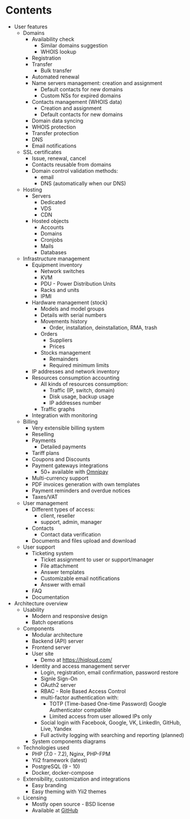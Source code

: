 # Contents

- User features
    - Domains
        - Availability check
            - Similar domains suggestion
            - WHOIS lookup
        - Registration
        - Transfer
            - Bulk transfer
        - Automated renewal
        - Name servers management: creation and assignment
            - Default contacts for new domains
            - Custom NSs for expired domains
        - Contacts management (WHOIS data)
            - Creation and assignment
            - Default contacts for new domains
        - Domain data syncing
        - WHOIS protection
        - Transfer protection
        - DNS
        - Email notifications
    - SSL certificates
        - Issue, renewal, cancel
        - Contacts reusable from domains
        - Domain control validation methods:
            - email
            - DNS (automatically when our DNS)
    - Hosting
        - Servers
            - Dedicated
            - VDS
            - CDN
        - Hosted objects
            - Accounts
            - Domains
            - Cronjobs
            - Mails
            - Databases
    - Infrastructure management
        - Equipment inventory
            - Network switches
            - KVM
            - PDU - Power Distribution Units
            - Racks and units
            - IPMI
        - Hardware management (stock)
            - Models and model groups
            - Details with serial numbers
            - Movements history
                - Order, installation, deinstallation, RMA, trash
            - Orders
                - Suppliers
                - Prices
            - Stocks management
                - Remainders
                - Required minimum limits
        - IP addresses and network inventory
        - Resources consumption accounting
            - All kinds of resources consumption:
                - Traffic (IP, switch, domain)
                - Disk usage, backup usage
                - IP addresses number
            - Traffic graphs
        - Integration with monitoring
    - Billing
        - Very extensible billing system
        - Reselling
        - Payments
            - Detailed payments
        - Tariff plans
        - Coupons and Discounts
        - Payment gateways integrations
            - 50+ available with [Omnipay]
        - Multi-currency support
        - PDF invoices generation with own templates
        - Payment reminders and overdue notices
        - Taxes/VAT
    - User management
        - Different types of access:
            - client, reseller
            - support, admin, manager
        - Contacts
            - Contact data verification
        - Documents and files upload and download
    - User support
        - Ticketing system
            - Ticket assignment to user or support/manager
            - File attachment
            - Answer templates
            - Customizable email notifications
            - Answer with email
        - FAQ
        - Documentation
- Architecture overview
    - Usability
        - Modern and responsive design
        - Batch operations
    - Components
        - Modular architecture
        - Backend (API) server
        - Frontend server
        - User site
            - Demo at https://hiqloud.com/
        - Identity and access management server
            - Login, registration, email confirmation, password restore
            - Signle Sign-On
            - OAuth2 server
            - RBAC - Role Based Access Control
            - multi-factor authentication with:
                - TOTP (Time-based One-time Password) Google Authenticator compatible
                - Limited access from user allowed IPs only
            - Social login with Facebook, Google, VK, LinkedIn, GitHub, Live, Yandex
            - Full activity logging with searching and reporting (planned)
        - System components diagrams
    - Technologies used
        - PHP (7.0 - 7.2), Nginx, PHP-FPM
        - Yii2 framework (latest)
        - PostgreSQL (9 - 10)
        - Docker, docker-compose
    - Extensibility, customization and integrations
        - Easy branding
        - Easy theming with Yii2 themes
    - Licensing
        - Mostly open source - BSD license
        - Available at [GitHub]

[Omnipay]:      http://omnipay.thephpleague.com/
[GitHub]:       https://github.com/hiqdev/hipanel
